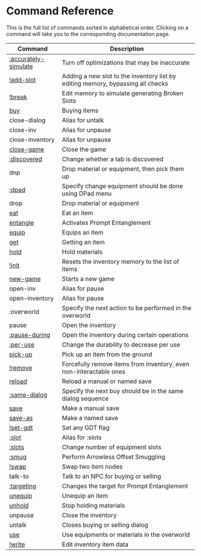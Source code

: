 # Command Reference

This is the full list of commands sorted in alphabetical order.
Clicking on a command will take you to the corresponding documentation page.

<div class="skybook--wide-table">

| Command | Description |
|-|-|
| [<skyb>:accurately-simulate</skyb>](../action/get.md#performance) | Turn off optimizations that may be inaccurate |
| [<skyb>!add-slot</skyb>](../action/low_level.md) | Adding a new slot to the inventory list by editing memory, bypassing all checks |
| [<skyb>!break</skyb>](../action/low_level.md) | Edit memory to simulate generating Broken Slots |
| [<skyb>buy</skyb>](../action/get.md) | Buying items |
| <skyb>close-dialog</skyb> | Alias for <skyb>untalk</skyb> |
| <skyb>close-inv</skyb> | Alias for <skyb>unpause</skyb> |
| <skyb>close-inventory</skyb> | Alias for <skyb>unpause</skyb> |
| [<skyb>close-game</skyb>](../action/save.md) | Close the game |
| [<skyb>:discovered</skyb>](../action/flags.md#discovered-tabs) | Change whether a tab is discovered |
| <skyb>dnp</skyb> | Drop material or equipment, then pick them up |
| [<skyb>:dpad</skyb>](../action/equip.md) | Specify change equipment should be done using DPad menu |
| <skyb>drop</skyb> | Drop material or equipment |
| [<skyb>eat</skyb>](../action/material.md) | Eat an item |
| [<skyb>entangle</skyb>](../action/entangle.md) | Activates Prompt Entanglement |
| [<skyb>equip</skyb>](../action/equip.md) | Equips an item |
| [<skyb>get</skyb>](../action/get.md) | Getting an item |
| [<skyb>hold</skyb>](../action/material.md) | Hold materials |
| [<skyb>!init</skyb>](../action/low_level.md) | Resets the inventory memory to the list of items |
| [<skyb>new-game</skyb>](../action/save.md) | Starts a new game |
| <skyb>open-inv</skyb> | Alias for <skyb>pause</skyb> |
| <skyb>open-inventory</skyb> | Alias for <skyb>pause</skyb> |
| <skyb>:overworld</skyb> | Specify the next action to be performed in the overworld |
| <skyb>pause</skyb> | Open the inventory |
| [<skyb>:pause-during</skyb>](../action/get.md#pause-on-item-text-boxes) | Open the inventory during certain operations |
| [<skyb>:per-use</skyb>](../action/overworld.md) | Change the durability to decrease per use |
| [<skyb>pick-up</skyb>](../action/get.md) | Pick up an item from the ground |
| [<skyb>!remove</skyb>](../action/low_level.md) | Forcefully remove items from inventory, even non-interactable ones |
| [<skyb>reload</skyb>](../action/save.md) | Reload a manual or named save |
| [<skyb>:same-dialog</skyb>](../action/get.md) | Specify the next buy should be in the same dialog sequence |
| [<skyb>save</skyb>](../action/save.md) | Make a manual save |
| [<skyb>save-as</skyb>](../action/save.md) | Make a named save |
| [<skyb>!set-gdt</skyb>](../action/flags.md#any-flag) | Set any GDT flag |
| [<skyb>:slot</skyb>](../action/flags.md#number-of-slots-ie-hestu-upgrade) | Alias for <skyb>:slots</skyb> |
| [<skyb>:slots</skyb>](../action/flags.md#number-of-slots-ie-hestu-upgrade) | Change number of equipment slots |
| [<skyb>:smug</skyb>](../action/material.md) | Perform Arrowless Offset Smuggling |
| [<skyb>!swap</skyb>](../action/low_level.md#change-item-data) | Swap two item nodes |
| <skyb>talk-to</skyb> | Talk to an NPC for buying or selling |
| [<skyb>:targeting</skyb>](../action/entangle.md) | Changes the target for Prompt Entanglement |
| [<skyb>unequip</skyb>](../action/equip.md) | Unequip an item |
| [<skyb>unhold</skyb>](../action/material.md) | Stop holding materials |
| <skyb>unpause</skyb> | Close the inventory |
| <skyb>untalk</skyb> | Closes buying or selling dialog |
| [<skyb>use</skyb>](../action/overworld.md) | Use equipments or materials in the overworld |
| [<skyb>!write</skyb>](../action/low_level.md#change-item-data) | Edit inventory item data |

</div>
